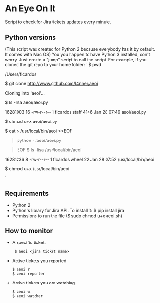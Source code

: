 # An Eye On It
Script to check for Jira tickets updates every minute.

## Python versions
(This script was created for Python 2 because everybody has it by default. It comes with Mac OS)
You you happen to have Python 3 installed, don't worry. Just create a "jump" script to call the script.
For example, if you cloned the git repo to your home folder:
`
$ pwd

/Users/flcardos

$ git clone http://www.github.com/l4nner/aeoi

Cloning into 'aeoi'...

$ ls -lisa aeoi/aeoi.py 

16281003 16 -rw-r--r--  1 flcardos  staff  4146 Jan 28 07:49 aeoi/aeoi.py

$ chmod u+x aeoi/aeoi.py 

$ cat > /usr/local/bin/aeoi <<EOF

> python ~/aeoi/aeoi.py

> EOF
$ ls -lisa /usr/local/bin/aeoi 

16281236 8 -rw-r--r--  1 flcardos  wheel  22 Jan 28 07:52 /usr/local/bin/aeoi

$ chmod u+x /usr/local/bin/aeoi 

`

## Requirements
- Python 2
- Python's library for Jira API. To install it: $ pip install jira
- Permissions to run the file ($ sudo chmod u+x aeoi.sh)

## How to monitor

* A specific ticket:

       $ aeoi <jira ticket name>
* Active tickets you reported

      $ aeoi r
      $ aeoi reporter
* Active tickets you are watching
      
      $ aeoi w
      $ aeoi watcher

